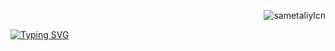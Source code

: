 <p align="right"> <img src="https://komarev.com/ghpvc/?username=6ix9s&color=blueviolet&style=flat" alt="sametaliylcn" /> </p>

[![Typing SVG](https://readme-typing-svg.herokuapp.com?font=&size=30&letterSpacing=.2rem&duration=10000&pause=1000&color=F7EAE5&multiline=true&width=435&lines=Hi%2C+I'm+sametaliylcn)](https://git.io/typing-svg)

